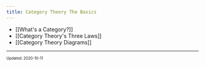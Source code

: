```yaml
---
title: Category Theory The Basics
---
```


- [[What's a Category?]]
- [[Category Theory's Three Laws]]
- [[Category Theory Diagrams]]

---

<sup><sub>Updated: 2020-10-11 </sub></sup>
